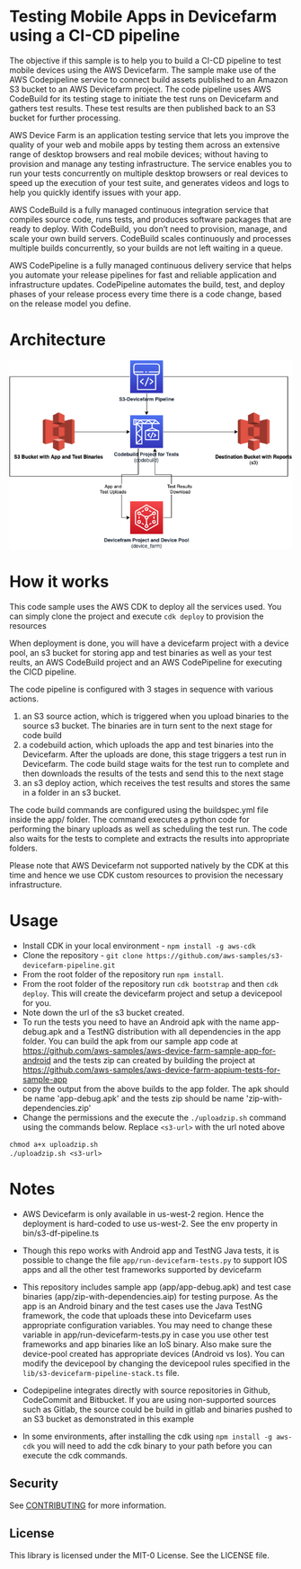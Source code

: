 # Testing Mobile Apps in Devicefarm using a CI-CD pipeline

The objective if this sample is to help you to build a CI-CD pipeline to test mobile devices using the AWS Devicefarm. The sample make use of the AWS Codepipeline service to connect build assets published to an Amazon S3 bucket to an AWS Devicefarm project. The code pipeline uses AWS CodeBuild for its testing stage to initiate the test runs on Devicefarm and gathers test results. These test results are then published back to an S3 bucket for further processing.

AWS Device Farm is an application testing service that lets you improve the quality of your web and mobile apps by testing them across an extensive range of desktop browsers and real mobile devices; without having to provision and manage any testing infrastructure. The service enables you to run your tests concurrently on multiple desktop browsers or real devices to speed up the execution of your test suite, and generates videos and logs to help you quickly identify issues with your app.

AWS CodeBuild is a fully managed continuous integration service that compiles source code, runs tests, and produces software packages that are ready to deploy. With CodeBuild, you don’t need to provision, manage, and scale your own build servers. CodeBuild scales continuously and processes multiple builds concurrently, so your builds are not left waiting in a queue. 

AWS CodePipeline is a fully managed continuous delivery service that helps you automate your release pipelines for fast and reliable application and infrastructure updates. CodePipeline automates the build, test, and deploy phases of your release process every time there is a code change, based on the release model you define.

# Architecture

![S3 Devicefarm Pipeline](./devicefarm-cicd.png)

# How it works

This code sample uses the AWS CDK to deploy all the services used. You can simply clone the project and execute `cdk deploy` to provision the resources

When deployment is done, you will have a devicefarm project with a device pool, an s3 bucket for storing app and test binaries as well as your test reults, an AWS CodeBuild project and an AWS CodePipeline for executing the CICD pipeline. 

The code pipeline is configured with 3 stages in sequence with various actions.

1. an S3 source action, which is triggered when you upload binaries to the source s3 bucket. The binaries are in turn sent to the next stage for code build 
2. a codebuild action, which uploads the app and test binaries into the Devicefarm. After the uploads are done, this stage triggers a test run in Devicefarm. The code build stage waits for the test run to complete and then downloads the results of the tests and send this to the next stage
3. an s3 deploy action, which receives the test results and stores the same in a folder in an s3 bucket.

The code build commands are configured using the buildspec.yml file inside the app/ folder. The command executes a python code for performing the binary uploads as well as scheduling the test run. The code also waits for the tests to complete and extracts the results into appropriate folders.

Please note that AWS Devicefarm not supported natively by the CDK at this time and hence we use CDK custom resources to provision the necessary infrastructure.

# Usage

- Install CDK in your local environment - `npm install -g aws-cdk`
- Clone the repository - `git clone https://github.com/aws-samples/s3-devicefarm-pipeline.git`
- From the root folder of the repository run `npm install`.
- From the root folder of the repository run `cdk bootstrap` and then `cdk deploy`. This will create the devicefarm project and setup a devicepool for you. 
- Note down the url of the s3 bucket created. 
- To run the tests you need to have an Android apk with the name app-debug.apk and a TestNG distribution with all dependencies in the app folder. You can build the apk from our sample app code at  https://github.com/aws-samples/aws-device-farm-sample-app-for-android and the tests zip can created by building the project at https://github.com/aws-samples/aws-device-farm-appium-tests-for-sample-app
- copy the output from the above builds to the app folder. The apk should be name 'app-debug.apk' and the tests zip should be name 'zip-with-dependencies.zip'
- Change the permissions and the execute the `./uploadzip.sh` command using the commands below. Replace `<s3-url>` with the url noted above 
```
chmod a+x uploadzip.sh
./uploadzip.sh <s3-url>
``` 
 
# Notes

- AWS Devicefarm is only available in us-west-2 region. Hence the deployment is hard-coded to use us-west-2. See the env property in bin/s3-df-pipeline.ts

- Though this repo works with Android app and TestNG Java tests, it is possible to change the file `app/run-devicefarm-tests.py` to support IOS apps and all the other test frameworks supported by devicefarm

- This repository includes sample app (app/app-debug.apk) and test case binaries (app/zip-with-dependencies.aip) for testing purpose. As the app is an Android binary and the test cases use the Java TestNG framework, the code that uploads these into Devicefarm uses appropriate configuration variables. You may need to change these variable in app/run-devicefarm-tests.py in case you use other test frameworks and app binaries like an IoS binary. Also make sure the device-pool created has appropriate devices (Android vs Ios). You can modify the devicepool by changing the devicepool rules specified in the `lib/s3-devicefarm-pipeline-stack.ts` file.

- Codepipeline integrates directly with source repositories in Github, CodeCommit and Bitbucket. If you are using non-supported sources such as Gitlab, the source could be build in gitlab and binaries pushed to an S3 bucket as demonstrated in this example
- In some environments, after installing the cdk using `npm install -g aws-cdk` you will need to add the cdk binary to your path before you can execute the cdk commands.

## Security

See [CONTRIBUTING](CONTRIBUTING.md#security-issue-notifications) for more information.

## License

This library is licensed under the MIT-0 License. See the LICENSE file.

